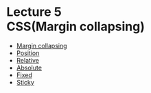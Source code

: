 <h1>
    Lecture 5<br> 
    <b>CSS</b>(Margin collapsing)
</h1>

<ul>
<li>
<a href="01.md">Margin collapsing</a>
</li>
<li>
<a href="02.md">Position</a>
</li>
<li>
<a href="03.md">Relative</a>
</li>
<li>
<a href="04.md">Absolute</a>
</li>
<li>
<a href="05.md">Fixed</a>
</li>
<li>
<a href="06.md">Sticky</a>
</li>
</ul>
